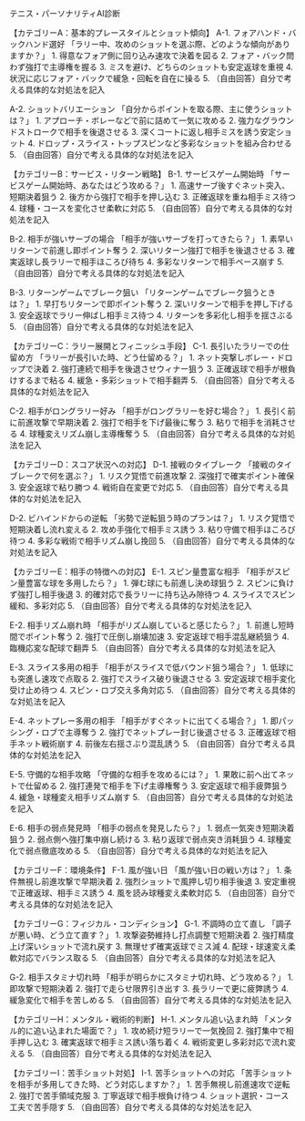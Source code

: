テニス・パーソナリティAI診断

【カテゴリーA：基本的プレースタイルとショット傾向】
A-1. フォアハンド・バックハンド選好
「ラリー中、攻めのショットを選ぶ際、どのような傾向がありますか？」
	1.	得意なフォア側に回り込み速攻で決着を図る
	2.	フォア・バック問わず強打で主導権を握る
	3.	ミスを避け、どちらのショットも安定返球を重視
	4.	状況に応じフォア・バックで緩急・回転を自在に操る
	5.	（自由回答）自分で考える具体的な対処法を記入

A-2. ショットバリエーション
「自分からポイントを取る際、主に使うショットは？」
	1.	アプローチ・ボレーなどで前に詰めて一気に攻める
	2.	強力なグラウンドストロークで相手を後退させる
	3.	深くコートに返し相手ミスを誘う安定ショット
	4.	ドロップ・スライス・トップスピンなど多彩なショットを組み合わせる
	5.	（自由回答）自分で考える具体的な対処法を記入

【カテゴリーB：サービス・リターン戦略】
B-1. サービスゲーム開始時
「サービスゲーム開始時、あなたはどう攻める？」
	1.	高速サーブ後すぐネット突入、短期決着狙う
	2.	後方から強打で相手を押し込む
	3.	正確返球を重ね相手ミス待つ
	4.	球種・コースを変化させ柔軟に対応
	5.	（自由回答）自分で考える具体的な対処法を記入

B-2. 相手が強いサーブの場合
「相手が強いサーブを打ってきたら？」
	1.	素早いリターンで前進し即ポイント奪う
	2.	深いリターン強打で相手を後退させる
	3.	確実返球し長ラリーで相手ほころび待ち
	4.	多彩なリターンで相手ペース崩す
	5.	（自由回答）自分で考える具体的な対処法を記入

B-3. リターンゲームでブレーク狙い
「リターンゲームでブレーク狙うときは？」
	1.	早打ちリターンで即ポイント奪う
	2.	深いリターンで相手を押し下げる
	3.	安全返球でラリー伸ばし相手ミス待つ
	4.	リターンを多彩化し相手を揺さぶる
	5.	（自由回答）自分で考える具体的な対処法を記入

【カテゴリーC：ラリー展開とフィニッシュ手段】
C-1. 長引いたラリーでの仕留め方
「ラリーが長引いた時、どう仕留める？」
	1.	ネット突撃しボレー・ドロップで決着
	2.	強打連続で相手を後退させウィナー狙う
	3.	正確返球で相手が根負けするまで粘る
	4.	緩急・多彩ショットで相手翻弄
	5.	（自由回答）自分で考える具体的な対処法を記入

C-2. 相手がロングラリー好み
「相手がロングラリーを好む場合？」
	1.	長引く前に前進攻撃で早期決着
	2.	強打で相手を下げ最後に奪う
	3.	粘りで相手を消耗させる
	4.	球種変えリズム崩し主導権奪う
	5.	（自由回答）自分で考える具体的な対処法を記入

【カテゴリーD：スコア状況への対応】
D-1. 接戦のタイブレーク
「接戦のタイブレークで何を選ぶ？」
	1.	リスク覚悟で前進攻撃
	2.	深強打で確実ポイント確保
	3.	安全返球で粘り勝つ
	4.	戦術自在変更で対応
	5.	（自由回答）自分で考える具体的な対処法を記入

D-2. ビハインドからの逆転
「劣勢で逆転狙う時のプランは？」
	1.	リスク覚悟で短期決着し流れ変える
	2.	攻め手強化で相手ミス誘う
	3.	粘り守備で相手ほころび待つ
	4.	多彩な戦術で相手リズム崩し挽回
	5.	（自由回答）自分で考える具体的な対処法を記入

【カテゴリーE：相手の特徴への対応】
E-1. スピン量豊富な相手
「相手がスピン量豊富な球を多用したら？」
	1.	弾む球にも前進し決め球狙う
	2.	スピンに負けず強打し相手後退
	3.	的確対応で長ラリーに持ち込み隙待つ
	4.	スライスでスピン緩和、多彩対応
	5.	（自由回答）自分で考える具体的な対処法を記入

E-2. 相手リズム崩れ時
「相手がリズム崩していると感じたら？」
	1.	前進し短時間でポイント奪う
	2.	強打で圧倒し崩壊加速
	3.	安定返球で相手混乱継続狙う
	4.	臨機応変な配球で翻弄
	5.	（自由回答）自分で考える具体的な対処法を記入

E-3. スライス多用の相手
「相手がスライスで低バウンド狙う場合？」
	1.	低球にも突進し速攻で点取る
	2.	強打でスライス破り後退させる
	3.	安定返球で相手変化受け止め待つ
	4.	スピン・ロブ交え多角対応
	5.	（自由回答）自分で考える具体的な対処法を記入

E-4. ネットプレー多用の相手
「相手がすぐネットに出てくる場合？」
	1.	即パッシング・ロブで主導奪う
	2.	強打でネットプレー封じ後退させる
	3.	正確返球で相手ネット戦術崩す
	4.	前後左右揺さぶり混乱誘う
	5.	（自由回答）自分で考える具体的な対処法を記入

E-5. 守備的な相手攻略
「守備的な相手を攻めるには？」
	1.	果敢に前へ出てネットで仕留める
	2.	強打連発で相手を下げ主導権奪う
	3.	安定返球で相手疲弊狙う
	4.	緩急・球種変え相手リズム崩す
	5.	（自由回答）自分で考える具体的な対処法を記入

E-6. 相手の弱点発見時
「相手の弱点を発見したら？」
	1.	弱点一気突き短期決着狙う
	2.	弱点側へ強打集中崩し続ける
	3.	粘り返球で弱点突き消耗狙う
	4.	球種変化で弱点徹底攻める
	5.	（自由回答）自分で考える具体的な対処法を記入

【カテゴリーF：環境条件】
F-1. 風が強い日
「風が強い日の戦い方は？」
	1.	条件無視し前進攻撃で早期決着
	2.	強烈ショットで風押し切り相手後退
	3.	安定重視で正確返球、相手ミス誘う
	4.	風を読み球種変え柔軟対応
	5.	（自由回答）自分で考える具体的な対処法を記入

【カテゴリーG：フィジカル・コンディション】
G-1. 不調時の立て直し
「調子が悪い時、どう立て直す？」
	1.	攻撃姿勢維持し打点調整で短期決着
	2.	強打精度上げ深いショットで流れ戻す
	3.	無理せず確実返球でミス減
	4.	配球・球速変え柔軟対応でバランス取る
	5.	（自由回答）自分で考える具体的な対処法を記入

G-2. 相手スタミナ切れ時
「相手が明らかにスタミナ切れ時、どう攻める？」
	1.	即攻撃で短期決着
	2.	強打で走らせ限界引き出す
	3.	長ラリーで更に疲弊誘う
	4.	緩急変化で相手を苦しめる
	5.	（自由回答）自分で考える具体的な対処法を記入

【カテゴリーH：メンタル・戦術的判断】
H-1. メンタル追い込まれ時
「メンタル的に追い込まれた場面で？」
	1.	攻め続け短ラリーで一気挽回
	2.	強打集中で相手押し込む
	3.	確実返球で相手ミス誘い落ち着く
	4.	戦術変更し多彩対応で流れ変える
	5.	（自由回答）自分で考える具体的な対処法を記入

【カテゴリーI：苦手ショット対処】
I-1. 苦手ショットへの対応
「苦手ショットを相手が多用してきた時、どう対応しますか？」
	1.	苦手無視し前進速攻で逆転
	2.	強打で苦手領域克服
	3.	丁寧返球で相手根負け待つ
	4.	ショット選択・コース工夫で苦手隠す
	5.	（自由回答）自分で考える具体的な対処法を記入
